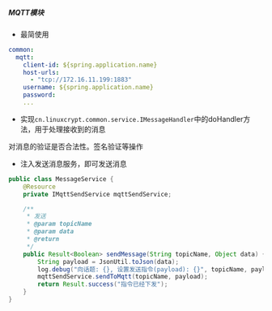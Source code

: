 ##### MQTT模块

* 最简使用

````yaml
common:
  mqtt:
    client-id: ${spring.application.name}
    host-urls:
      - "tcp://172.16.11.199:1883"
    username: ${spring.application.name}
    password:
    ...
````

* 实现`cn.linuxcrypt.common.service.IMessageHandler`中的doHandler方法，用于处理接收到的消息

对消息的验证是否合法性。签名验证等操作

* 注入发送消息服务，即可发送消息

```java
public class MessageService {
    @Resource
    private IMqttSendService mqttSendService;

    /**
     * 发送
     * @param topicName
     * @param data
     * @return
     */
    public Result<Boolean> sendMessage(String topicName, Object data) {
        String payload = JsonUtil.toJson(data);
        log.debug("向话题: {}, 设置发送指令(payload): {}", topicName, payload);
        mqttSendService.sendToMqtt(topicName, payload);
        return Result.success("指令已经下发");
    }
}
```